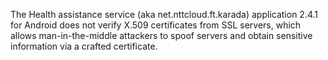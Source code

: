 The Health assistance service (aka net.nttcloud.ft.karada) application 2.4.1 for Android does not verify X.509 certificates from SSL servers, which allows man-in-the-middle attackers to spoof servers and obtain sensitive information via a crafted certificate.